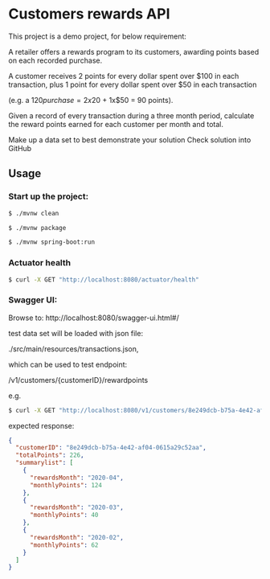 # Customers rewards API

This project is a demo project, for below requirement:

A retailer offers a rewards program to its customers, awarding points based on each recorded purchase.

A customer receives 2 points for every dollar spent over $100 in each transaction, plus 1 point for every dollar spent over $50 in each transaction

(e.g. a $120 purchase = 2x$20 + 1x$50 = 90 points).

Given a record of every transaction during a three month period, calculate the reward points earned for each customer per month and total.

Make up a data set to best demonstrate your solution
Check solution into GitHub

## Usage

### Start up the project:
```bash
$ ./mvnw clean

$ ./mvnw package

$ ./mvnw spring-boot:run
```

### Actuator health
```bash
$ curl -X GET "http://localhost:8080/actuator/health"
```

### Swagger UI:
Browse to: 
http://localhost:8080/swagger-ui.html#/

test data set will be loaded with json file: 

./src/main/resources/transactions.json,

which can be used to test endpoint: 

/v1/customers/{customerID}/rewardpoints

e.g. 
```bash
$ curl -X GET "http://localhost:8080/v1/customers/8e249dcb-b75a-4e42-af04-0615a29c52aa/rewardpoints"
```
expected response:

```json
{
  "customerID": "8e249dcb-b75a-4e42-af04-0615a29c52aa",
  "totalPoints": 226,
  "summarylist": [
    {
      "rewardsMonth": "2020-04",
      "monthlyPoints": 124
    },
    {
      "rewardsMonth": "2020-03",
      "monthlyPoints": 40
    },
    {
      "rewardsMonth": "2020-02",
      "monthlyPoints": 62
    }
  ]
}
```
